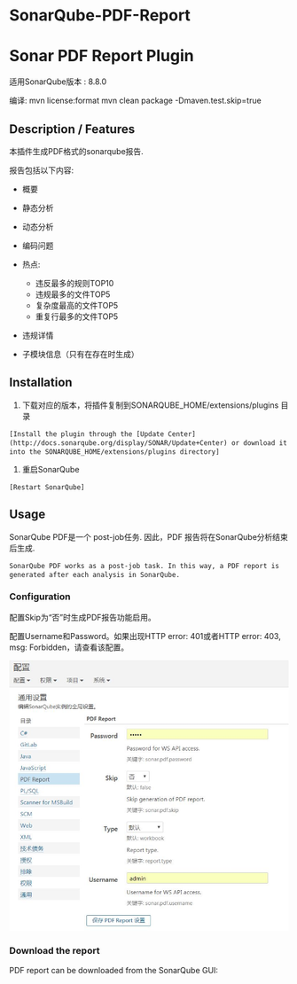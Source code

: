 # SonarQube-PDF-Report

Sonar PDF Report Plugin
=========================

适用SonarQube版本 : 8.8.0

编译:
    mvn license:format
    mvn clean package -Dmaven.test.skip=true

## Description / Features

本插件生成PDF格式的sonarqube报告.

报告包括以下内容:

* 概要

* 静态分析

* 动态分析

* 编码问题

* 热点:
  * 违反最多的规则TOP10
  * 违规最多的文件TOP5
  * 复杂度最高的文件TOP5
  * 重复行最多的文件TOP5

* 违规详情

* 子模块信息（只有在存在时生成）


## Installation

1. 下载对应的版本，将插件复制到SONARQUBE_HOME/extensions/plugins 目录
```
[Install the plugin through the [Update Center](http://docs.sonarqube.org/display/SONAR/Update+Center) or download it into the SONARQUBE_HOME/extensions/plugins directory]
```
1. 重启SonarQube
```
[Restart SonarQube]
```

## Usage

SonarQube PDF是一个 post-job任务. 因此，PDF 报告将在SonarQube分析结束后生成.
```
SonarQube PDF works as a post-job task. In this way, a PDF report is generated after each analysis in SonarQube.
```
### Configuration

配置Skip为“否”时生成PDF报告功能启用。

配置Username和Password。如果出现HTTP error: 401或者HTTP error: 403, msg: Forbidden，请查看该配置。

![Plugin Configuration](configuration.jpg?raw=true "Plugin Configuration")

### Download the report

PDF report can be downloaded from the SonarQube GUI: